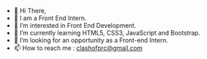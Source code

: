 - 👋 Hi There,
- 🤖 I am a Front End Intern.
- 👀 I’m interested in Front End Development.
- 🌱 I’m currently learning HTML5, CSS3, JavaScript and Bootstrap.
- 💞️ I’m looking for an opportunity as a Front-end Intern.
- 📫 How to reach me : clashofprc@gmail.com

<!---
Myynnk/Myynnk is a ✨ special ✨ repository because its `README.md` (this file) appears on your GitHub profile.
You can click the Preview link to take a look at your changes.
--->
